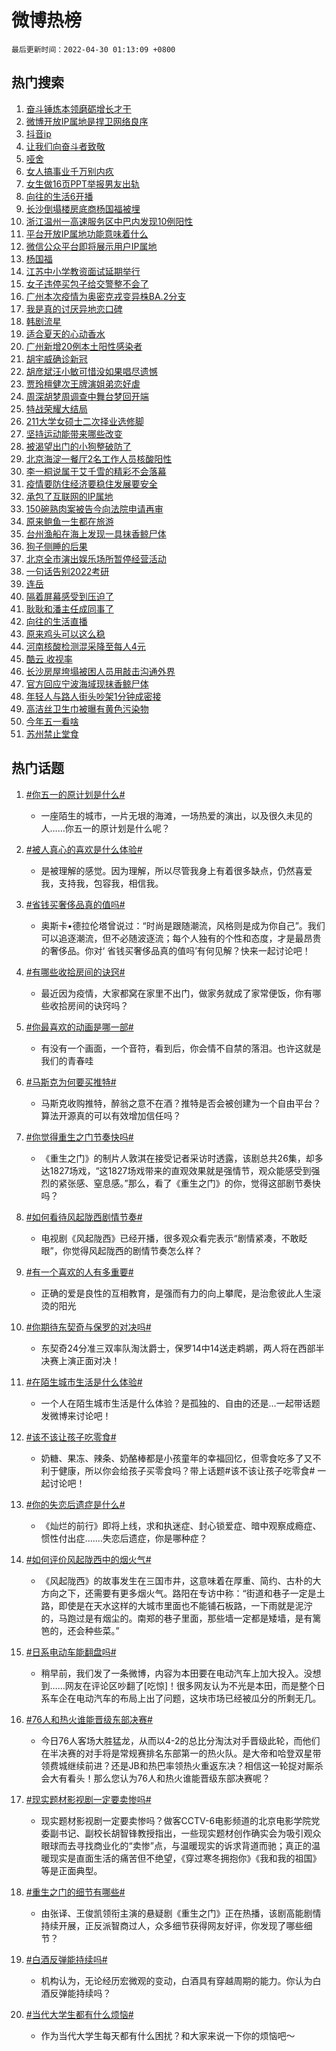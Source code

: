 # 微博热榜

`最后更新时间：2022-04-30 01:13:09 +0800`

## 热门搜索

1. [奋斗锤炼本领磨砺增长才干](https://m.weibo.cn/search?containerid=100103type%3D1%26t%3D10%26q%3D%23%E5%A5%8B%E6%96%97%E9%94%A4%E7%82%BC%E6%9C%AC%E9%A2%86%E7%A3%A8%E7%A0%BA%E5%A2%9E%E9%95%BF%E6%89%8D%E5%B9%B2%23&stream_entry_id=51&isnewpage=1&extparam=seat%3D1%26c_type%3D51%26dgr%3D0%26pos%3D0%26filter_type%3Drealtimehot%26cate%3D10103%26display_time%3D1651252388%26pre_seqid%3D1651252388044014072254&luicode=10000011&lfid=106003type%253D25%2526t%253D3%2526disable_hot%253D1%2526filter_type%253Drealtimehot)
1. [微博开放IP属地是捍卫网络良序](https://m.weibo.cn/search?containerid=100103type%3D1%26t%3D10%26q%3D%23%E5%BE%AE%E5%8D%9A%E5%BC%80%E6%94%BEIP%E5%B1%9E%E5%9C%B0%E6%98%AF%E6%8D%8D%E5%8D%AB%E7%BD%91%E7%BB%9C%E8%89%AF%E5%BA%8F%23&stream_entry_id=31&isnewpage=1&extparam=seat%3D1%26c_type%3D31%26pos%3D0%26filter_type%3Drealtimehot%26flag%3D16%26dgr%3D0%26realpos%3D1%26lcate%3D5001%26cate%3D0%26display_time%3D1651252388%26pre_seqid%3D1651252388044014072254&luicode=10000011&lfid=106003type%253D25%2526t%253D3%2526disable_hot%253D1%2526filter_type%253Drealtimehot)
1. [抖音ip](https://m.weibo.cn/search?containerid=100103type%3D1%26t%3D10%26q%3D%E6%8A%96%E9%9F%B3ip&stream_entry_id=31&isnewpage=1&extparam=seat%3D1%26c_type%3D31%26pos%3D1%26filter_type%3Drealtimehot%26flag%3D0%26dgr%3D0%26realpos%3D2%26lcate%3D5001%26cate%3D0%26display_time%3D1651252388%26pre_seqid%3D1651252388044014072254&luicode=10000011&lfid=106003type%253D25%2526t%253D3%2526disable_hot%253D1%2526filter_type%253Drealtimehot)
1. [让我们向奋斗者致敬](https://m.weibo.cn/search?containerid=100103type%3D1%26t%3D10%26q%3D%23%E8%AE%A9%E6%88%91%E4%BB%AC%E5%90%91%E5%A5%8B%E6%96%97%E8%80%85%E8%87%B4%E6%95%AC%23&stream_entry_id=31&isnewpage=1&extparam=seat%3D1%26c_type%3D31%26pos%3D2%26filter_type%3Drealtimehot%26flag%3D0%26dgr%3D0%26realpos%3D3%26lcate%3D5001%26cate%3D0%26display_time%3D1651252388%26pre_seqid%3D1651252388044014072254&luicode=10000011&lfid=106003type%253D25%2526t%253D3%2526disable_hot%253D1%2526filter_type%253Drealtimehot)
1. [哑舍](https://m.weibo.cn/search?containerid=100103type%3D1%26t%3D10%26q%3D%E5%93%91%E8%88%8D&stream_entry_id=31&isnewpage=1&extparam=seat%3D1%26c_type%3D31%26pos%3D3%26filter_type%3Drealtimehot%26flag%3D16%26dgr%3D0%26realpos%3D4%26lcate%3D5001%26cate%3D0%26display_time%3D1651252388%26pre_seqid%3D1651252388044014072254&luicode=10000011&lfid=106003type%253D25%2526t%253D3%2526disable_hot%253D1%2526filter_type%253Drealtimehot)
1. [女人搞事业千万别内疚](https://m.weibo.cn/search?containerid=100103type%3D1%26t%3D10%26q%3D%E5%A5%B3%E4%BA%BA%E6%90%9E%E4%BA%8B%E4%B8%9A%E5%8D%83%E4%B8%87%E5%88%AB%E5%86%85%E7%96%9A&stream_entry_id=31&isnewpage=1&extparam=seat%3D1%26c_type%3D31%26pos%3D4%26filter_type%3Drealtimehot%26flag%3D0%26dgr%3D0%26realpos%3D5%26lcate%3D5001%26cate%3D0%26display_time%3D1651252388%26pre_seqid%3D1651252388044014072254&luicode=10000011&lfid=106003type%253D25%2526t%253D3%2526disable_hot%253D1%2526filter_type%253Drealtimehot)
1. [女生做16页PPT举报男友出轨](https://m.weibo.cn/search?containerid=100103type%3D1%26t%3D10%26q%3D%23%E5%A5%B3%E7%94%9F%E5%81%9A16%E9%A1%B5PPT%E4%B8%BE%E6%8A%A5%E7%94%B7%E5%8F%8B%E5%87%BA%E8%BD%A8%23&stream_entry_id=31&isnewpage=1&extparam=seat%3D1%26c_type%3D31%26pos%3D5%26filter_type%3Drealtimehot%26flag%3D16%26dgr%3D0%26realpos%3D6%26lcate%3D5001%26cate%3D0%26display_time%3D1651252388%26pre_seqid%3D1651252388044014072254&luicode=10000011&lfid=106003type%253D25%2526t%253D3%2526disable_hot%253D1%2526filter_type%253Drealtimehot)
1. [向往的生活6开播](https://m.weibo.cn/search?containerid=100103type%3D1%26t%3D10%26q%3D%23%E5%90%91%E5%BE%80%E7%9A%84%E7%94%9F%E6%B4%BB6%E5%BC%80%E6%92%AD%23&stream_entry_id=31&isnewpage=1&extparam=seat%3D1%26c_type%3D31%26pos%3D6%26filter_type%3Drealtimehot%26flag%3D16%26dgr%3D0%26realpos%3D7%26lcate%3D5001%26cate%3D0%26display_time%3D1651252388%26pre_seqid%3D1651252388044014072254&luicode=10000011&lfid=106003type%253D25%2526t%253D3%2526disable_hot%253D1%2526filter_type%253Drealtimehot)
1. [长沙倒塌楼房底商杨国福被埋](https://m.weibo.cn/search?containerid=100103type%3D1%26t%3D10%26q%3D%23%E9%95%BF%E6%B2%99%E5%80%92%E5%A1%8C%E6%A5%BC%E6%88%BF%E5%BA%95%E5%95%86%E6%9D%A8%E5%9B%BD%E7%A6%8F%E8%A2%AB%E5%9F%8B%23&stream_entry_id=31&isnewpage=1&extparam=seat%3D1%26c_type%3D31%26pos%3D7%26filter_type%3Drealtimehot%26flag%3D0%26dgr%3D0%26realpos%3D8%26lcate%3D5001%26cate%3D0%26display_time%3D1651252388%26pre_seqid%3D1651252388044014072254&luicode=10000011&lfid=106003type%253D25%2526t%253D3%2526disable_hot%253D1%2526filter_type%253Drealtimehot)
1. [浙江温州一高速服务区中巴内发现10例阳性](https://m.weibo.cn/search?containerid=100103type%3D1%26t%3D10%26q%3D%E6%B5%99%E6%B1%9F%E6%B8%A9%E5%B7%9E%E4%B8%80%E9%AB%98%E9%80%9F%E6%9C%8D%E5%8A%A1%E5%8C%BA%E4%B8%AD%E5%B7%B4%E5%86%85%E5%8F%91%E7%8E%B010%E4%BE%8B%E9%98%B3%E6%80%A7&stream_entry_id=31&isnewpage=1&extparam=seat%3D1%26c_type%3D31%26pos%3D8%26filter_type%3Drealtimehot%26flag%3D0%26dgr%3D0%26realpos%3D9%26lcate%3D5001%26cate%3D0%26display_time%3D1651252388%26pre_seqid%3D1651252388044014072254&luicode=10000011&lfid=106003type%253D25%2526t%253D3%2526disable_hot%253D1%2526filter_type%253Drealtimehot)
1. [平台开放IP属地功能意味着什么](https://m.weibo.cn/search?containerid=100103type%3D1%26t%3D10%26q%3D%23%E5%B9%B3%E5%8F%B0%E5%BC%80%E6%94%BEIP%E5%B1%9E%E5%9C%B0%E5%8A%9F%E8%83%BD%E6%84%8F%E5%91%B3%E7%9D%80%E4%BB%80%E4%B9%88%23&stream_entry_id=31&isnewpage=1&extparam=seat%3D1%26c_type%3D31%26pos%3D9%26filter_type%3Drealtimehot%26flag%3D0%26dgr%3D0%26realpos%3D10%26lcate%3D5001%26cate%3D0%26display_time%3D1651252388%26pre_seqid%3D1651252388044014072254&luicode=10000011&lfid=106003type%253D25%2526t%253D3%2526disable_hot%253D1%2526filter_type%253Drealtimehot)
1. [微信公众平台即将展示用户IP属地](https://m.weibo.cn/search?containerid=100103type%3D1%26t%3D10%26q%3D%23%E5%BE%AE%E4%BF%A1%E5%85%AC%E4%BC%97%E5%B9%B3%E5%8F%B0%E5%8D%B3%E5%B0%86%E5%B1%95%E7%A4%BA%E7%94%A8%E6%88%B7IP%E5%B1%9E%E5%9C%B0%23&stream_entry_id=31&isnewpage=1&extparam=seat%3D1%26c_type%3D31%26pos%3D10%26filter_type%3Drealtimehot%26flag%3D2%26dgr%3D0%26realpos%3D11%26lcate%3D5001%26cate%3D0%26display_time%3D1651252388%26pre_seqid%3D1651252388044014072254&luicode=10000011&lfid=106003type%253D25%2526t%253D3%2526disable_hot%253D1%2526filter_type%253Drealtimehot)
1. [杨国福](https://m.weibo.cn/search?containerid=100103type%3D1%26t%3D10%26q%3D%E6%9D%A8%E5%9B%BD%E7%A6%8F&stream_entry_id=31&isnewpage=1&extparam=seat%3D1%26c_type%3D31%26pos%3D11%26filter_type%3Drealtimehot%26flag%3D2%26dgr%3D0%26realpos%3D12%26lcate%3D5001%26cate%3D0%26display_time%3D1651252388%26pre_seqid%3D1651252388044014072254&luicode=10000011&lfid=106003type%253D25%2526t%253D3%2526disable_hot%253D1%2526filter_type%253Drealtimehot)
1. [江苏中小学教资面试延期举行](https://m.weibo.cn/search?containerid=100103type%3D1%26t%3D10%26q%3D%23%E6%B1%9F%E8%8B%8F%E4%B8%AD%E5%B0%8F%E5%AD%A6%E6%95%99%E8%B5%84%E9%9D%A2%E8%AF%95%E5%BB%B6%E6%9C%9F%E4%B8%BE%E8%A1%8C%23&stream_entry_id=31&isnewpage=1&extparam=seat%3D1%26c_type%3D31%26pos%3D12%26filter_type%3Drealtimehot%26flag%3D1%26dgr%3D0%26realpos%3D13%26lcate%3D5001%26cate%3D0%26display_time%3D1651252388%26pre_seqid%3D1651252388044014072254&luicode=10000011&lfid=106003type%253D25%2526t%253D3%2526disable_hot%253D1%2526filter_type%253Drealtimehot)
1. [女子违停买包子给交警整不会了](https://m.weibo.cn/search?containerid=100103type%3D1%26t%3D10%26q%3D%23%E5%A5%B3%E5%AD%90%E8%BF%9D%E5%81%9C%E4%B9%B0%E5%8C%85%E5%AD%90%E7%BB%99%E4%BA%A4%E8%AD%A6%E6%95%B4%E4%B8%8D%E4%BC%9A%E4%BA%86%23&stream_entry_id=31&isnewpage=1&extparam=seat%3D1%26c_type%3D31%26pos%3D13%26filter_type%3Drealtimehot%26flag%3D0%26dgr%3D0%26realpos%3D14%26lcate%3D5001%26cate%3D0%26display_time%3D1651252388%26pre_seqid%3D1651252388044014072254&luicode=10000011&lfid=106003type%253D25%2526t%253D3%2526disable_hot%253D1%2526filter_type%253Drealtimehot)
1. [广州本次疫情为奥密克戎变异株BA.2分支](https://m.weibo.cn/search?containerid=100103type%3D1%26t%3D10%26q%3D%23%E5%B9%BF%E5%B7%9E%E6%9C%AC%E6%AC%A1%E7%96%AB%E6%83%85%E4%B8%BA%E5%A5%A5%E5%AF%86%E5%85%8B%E6%88%8E%E5%8F%98%E5%BC%82%E6%A0%AABA.2%E5%88%86%E6%94%AF%23&stream_entry_id=31&isnewpage=1&extparam=seat%3D1%26c_type%3D31%26pos%3D14%26filter_type%3Drealtimehot%26flag%3D0%26dgr%3D0%26realpos%3D15%26lcate%3D5001%26cate%3D0%26display_time%3D1651252388%26pre_seqid%3D1651252388044014072254&luicode=10000011&lfid=106003type%253D25%2526t%253D3%2526disable_hot%253D1%2526filter_type%253Drealtimehot)
1. [我是真的讨厌异地恋口碑](https://m.weibo.cn/search?containerid=100103type%3D1%26t%3D10%26q%3D%E6%88%91%E6%98%AF%E7%9C%9F%E7%9A%84%E8%AE%A8%E5%8E%8C%E5%BC%82%E5%9C%B0%E6%81%8B%E5%8F%A3%E7%A2%91&stream_entry_id=31&isnewpage=1&extparam=seat%3D1%26c_type%3D31%26pos%3D15%26filter_type%3Drealtimehot%26flag%3D0%26dgr%3D0%26realpos%3D16%26lcate%3D5001%26cate%3D0%26display_time%3D1651252388%26pre_seqid%3D1651252388044014072254&luicode=10000011&lfid=106003type%253D25%2526t%253D3%2526disable_hot%253D1%2526filter_type%253Drealtimehot)
1. [韩剧流星](http://m.weibo.cn/c/wbox?&id=j84w2uenjc&roomid=9671&q=%23%E9%9F%A9%E5%89%A7%E6%B5%81%E6%98%9F%23&extparam=seat%3D1%26c_type%3D31%26pos%3D16%26filter_type%3Drealtimehot%26flag%3D0%26dgr%3D0%26realpos%3D17%26lcate%3D5001%26cate%3D0%26display_time%3D1651252388%26pre_seqid%3D1651252388044014072254&luicode=10000011&lfid=106003type%253D25%2526t%253D3%2526disable_hot%253D1%2526filter_type%253Drealtimehot)
1. [适合夏天的心动香水](https://m.weibo.cn/search?containerid=100103type%3D1%26t%3D10%26q%3D%E9%80%82%E5%90%88%E5%A4%8F%E5%A4%A9%E7%9A%84%E5%BF%83%E5%8A%A8%E9%A6%99%E6%B0%B4&stream_entry_id=31&isnewpage=1&extparam=seat%3D1%26c_type%3D31%26pos%3D17%26filter_type%3Drealtimehot%26flag%3D0%26dgr%3D0%26realpos%3D18%26lcate%3D5001%26cate%3D0%26display_time%3D1651252388%26pre_seqid%3D1651252388044014072254&luicode=10000011&lfid=106003type%253D25%2526t%253D3%2526disable_hot%253D1%2526filter_type%253Drealtimehot)
1. [广州新增20例本土阳性感染者](https://m.weibo.cn/search?containerid=100103type%3D1%26t%3D10%26q%3D%E5%B9%BF%E5%B7%9E%E6%96%B0%E5%A2%9E20%E4%BE%8B%E6%9C%AC%E5%9C%9F%E9%98%B3%E6%80%A7%E6%84%9F%E6%9F%93%E8%80%85&stream_entry_id=31&isnewpage=1&extparam=seat%3D1%26c_type%3D31%26pos%3D18%26filter_type%3Drealtimehot%26flag%3D0%26dgr%3D0%26realpos%3D19%26lcate%3D5001%26cate%3D0%26display_time%3D1651252388%26pre_seqid%3D1651252388044014072254&luicode=10000011&lfid=106003type%253D25%2526t%253D3%2526disable_hot%253D1%2526filter_type%253Drealtimehot)
1. [胡宇威确诊新冠](https://m.weibo.cn/search?containerid=100103type%3D1%26t%3D10%26q%3D%23%E8%83%A1%E5%AE%87%E5%A8%81%E7%A1%AE%E8%AF%8A%E6%96%B0%E5%86%A0%23&stream_entry_id=31&isnewpage=1&extparam=seat%3D1%26c_type%3D31%26pos%3D19%26filter_type%3Drealtimehot%26flag%3D0%26dgr%3D0%26realpos%3D20%26lcate%3D5001%26cate%3D0%26display_time%3D1651252388%26pre_seqid%3D1651252388044014072254&luicode=10000011&lfid=106003type%253D25%2526t%253D3%2526disable_hot%253D1%2526filter_type%253Drealtimehot)
1. [胡彦斌汪小敏可惜没如果唱尽遗憾](https://m.weibo.cn/search?containerid=100103type%3D1%26t%3D10%26q%3D%23%E8%83%A1%E5%BD%A6%E6%96%8C%E6%B1%AA%E5%B0%8F%E6%95%8F%E5%8F%AF%E6%83%9C%E6%B2%A1%E5%A6%82%E6%9E%9C%E5%94%B1%E5%B0%BD%E9%81%97%E6%86%BE%23&stream_entry_id=31&isnewpage=1&extparam=seat%3D1%26c_type%3D31%26pos%3D20%26filter_type%3Drealtimehot%26flag%3D1%26dgr%3D0%26realpos%3D21%26lcate%3D5001%26cate%3D0%26display_time%3D1651252388%26pre_seqid%3D1651252388044014072254&luicode=10000011&lfid=106003type%253D25%2526t%253D3%2526disable_hot%253D1%2526filter_type%253Drealtimehot)
1. [贾玲檀健次王牌演姐弟恋好虐](https://m.weibo.cn/search?containerid=100103type%3D1%26t%3D10%26q%3D%23%E8%B4%BE%E7%8E%B2%E6%AA%80%E5%81%A5%E6%AC%A1%E7%8E%8B%E7%89%8C%E6%BC%94%E5%A7%90%E5%BC%9F%E6%81%8B%E5%A5%BD%E8%99%90%23&stream_entry_id=31&isnewpage=1&extparam=seat%3D1%26c_type%3D31%26pos%3D21%26filter_type%3Drealtimehot%26flag%3D1%26dgr%3D0%26realpos%3D22%26lcate%3D5001%26cate%3D0%26display_time%3D1651252388%26pre_seqid%3D1651252388044014072254&luicode=10000011&lfid=106003type%253D25%2526t%253D3%2526disable_hot%253D1%2526filter_type%253Drealtimehot)
1. [周深胡梦周调查中舞台梦回开端](https://m.weibo.cn/search?containerid=100103type%3D1%26t%3D10%26q%3D%23%E5%91%A8%E6%B7%B1%E8%83%A1%E6%A2%A6%E5%91%A8%E8%B0%83%E6%9F%A5%E4%B8%AD%E8%88%9E%E5%8F%B0%E6%A2%A6%E5%9B%9E%E5%BC%80%E7%AB%AF%23&stream_entry_id=31&isnewpage=1&extparam=seat%3D1%26c_type%3D31%26pos%3D22%26filter_type%3Drealtimehot%26flag%3D1%26dgr%3D0%26realpos%3D23%26lcate%3D5001%26cate%3D0%26display_time%3D1651252388%26pre_seqid%3D1651252388044014072254&luicode=10000011&lfid=106003type%253D25%2526t%253D3%2526disable_hot%253D1%2526filter_type%253Drealtimehot)
1. [特战荣耀大结局](https://m.weibo.cn/search?containerid=100103type%3D1%26t%3D10%26q%3D%23%E7%89%B9%E6%88%98%E8%8D%A3%E8%80%80%E5%A4%A7%E7%BB%93%E5%B1%80%23&stream_entry_id=31&isnewpage=1&extparam=seat%3D1%26c_type%3D31%26pos%3D23%26filter_type%3Drealtimehot%26flag%3D0%26dgr%3D0%26realpos%3D24%26lcate%3D5001%26cate%3D0%26display_time%3D1651252388%26pre_seqid%3D1651252388044014072254&luicode=10000011&lfid=106003type%253D25%2526t%253D3%2526disable_hot%253D1%2526filter_type%253Drealtimehot)
1. [211大学女硕士二次择业选修脚](https://m.weibo.cn/search?containerid=100103type%3D1%26t%3D10%26q%3D%23211%E5%A4%A7%E5%AD%A6%E5%A5%B3%E7%A1%95%E5%A3%AB%E4%BA%8C%E6%AC%A1%E6%8B%A9%E4%B8%9A%E9%80%89%E4%BF%AE%E8%84%9A%23&stream_entry_id=31&isnewpage=1&extparam=seat%3D1%26c_type%3D31%26pos%3D24%26filter_type%3Drealtimehot%26flag%3D0%26dgr%3D0%26realpos%3D25%26lcate%3D5001%26cate%3D0%26display_time%3D1651252388%26pre_seqid%3D1651252388044014072254&luicode=10000011&lfid=106003type%253D25%2526t%253D3%2526disable_hot%253D1%2526filter_type%253Drealtimehot)
1. [坚持运动能带来哪些改变](https://m.weibo.cn/search?containerid=100103type%3D1%26t%3D10%26q%3D%23%E5%9D%9A%E6%8C%81%E8%BF%90%E5%8A%A8%E8%83%BD%E5%B8%A6%E6%9D%A5%E5%93%AA%E4%BA%9B%E6%94%B9%E5%8F%98%23&stream_entry_id=31&isnewpage=1&extparam=seat%3D1%26c_type%3D31%26pos%3D25%26filter_type%3Drealtimehot%26flag%3D0%26dgr%3D0%26realpos%3D26%26lcate%3D5001%26cate%3D0%26display_time%3D1651252388%26pre_seqid%3D1651252388044014072254&luicode=10000011&lfid=106003type%253D25%2526t%253D3%2526disable_hot%253D1%2526filter_type%253Drealtimehot)
1. [被渴望出门的小狗整破防了](https://m.weibo.cn/search?containerid=100103type%3D1%26t%3D10%26q%3D%23%E8%A2%AB%E6%B8%B4%E6%9C%9B%E5%87%BA%E9%97%A8%E7%9A%84%E5%B0%8F%E7%8B%97%E6%95%B4%E7%A0%B4%E9%98%B2%E4%BA%86%23&stream_entry_id=31&isnewpage=1&extparam=seat%3D1%26c_type%3D31%26pos%3D26%26filter_type%3Drealtimehot%26flag%3D1%26dgr%3D0%26realpos%3D27%26lcate%3D5001%26cate%3D0%26display_time%3D1651252388%26pre_seqid%3D1651252388044014072254&luicode=10000011&lfid=106003type%253D25%2526t%253D3%2526disable_hot%253D1%2526filter_type%253Drealtimehot)
1. [北京海淀一餐厅2名工作人员核酸阳性](https://m.weibo.cn/search?containerid=100103type%3D1%26t%3D10%26q%3D%23%E5%8C%97%E4%BA%AC%E6%B5%B7%E6%B7%80%E4%B8%80%E9%A4%90%E5%8E%852%E5%90%8D%E5%B7%A5%E4%BD%9C%E4%BA%BA%E5%91%98%E6%A0%B8%E9%85%B8%E9%98%B3%E6%80%A7%23&stream_entry_id=31&isnewpage=1&extparam=seat%3D1%26c_type%3D31%26pos%3D27%26filter_type%3Drealtimehot%26flag%3D0%26dgr%3D0%26realpos%3D28%26lcate%3D5001%26cate%3D0%26display_time%3D1651252388%26pre_seqid%3D1651252388044014072254&luicode=10000011&lfid=106003type%253D25%2526t%253D3%2526disable_hot%253D1%2526filter_type%253Drealtimehot)
1. [李一桐说属于艾千雪的精彩不会落幕](https://m.weibo.cn/search?containerid=100103type%3D1%26t%3D10%26q%3D%23%E6%9D%8E%E4%B8%80%E6%A1%90%E8%AF%B4%E5%B1%9E%E4%BA%8E%E8%89%BE%E5%8D%83%E9%9B%AA%E7%9A%84%E7%B2%BE%E5%BD%A9%E4%B8%8D%E4%BC%9A%E8%90%BD%E5%B9%95%23&stream_entry_id=31&isnewpage=1&extparam=seat%3D1%26c_type%3D31%26pos%3D28%26filter_type%3Drealtimehot%26flag%3D1%26dgr%3D0%26realpos%3D29%26lcate%3D5001%26cate%3D0%26display_time%3D1651252388%26pre_seqid%3D1651252388044014072254&luicode=10000011&lfid=106003type%253D25%2526t%253D3%2526disable_hot%253D1%2526filter_type%253Drealtimehot)
1. [疫情要防住经济要稳住发展要安全](https://m.weibo.cn/search?containerid=100103type%3D1%26t%3D10%26q%3D%23%E7%96%AB%E6%83%85%E8%A6%81%E9%98%B2%E4%BD%8F%E7%BB%8F%E6%B5%8E%E8%A6%81%E7%A8%B3%E4%BD%8F%E5%8F%91%E5%B1%95%E8%A6%81%E5%AE%89%E5%85%A8%23&stream_entry_id=31&isnewpage=1&extparam=seat%3D1%26c_type%3D31%26pos%3D29%26filter_type%3Drealtimehot%26flag%3D1%26dgr%3D0%26realpos%3D30%26lcate%3D5001%26cate%3D0%26display_time%3D1651252388%26pre_seqid%3D1651252388044014072254&luicode=10000011&lfid=106003type%253D25%2526t%253D3%2526disable_hot%253D1%2526filter_type%253Drealtimehot)
1. [承包了互联网的IP属地](https://m.weibo.cn/search?containerid=100103type%3D1%26t%3D10%26q%3D%23%E6%89%BF%E5%8C%85%E4%BA%86%E4%BA%92%E8%81%94%E7%BD%91%E7%9A%84IP%E5%B1%9E%E5%9C%B0%23&stream_entry_id=31&isnewpage=1&extparam=seat%3D1%26c_type%3D31%26pos%3D30%26filter_type%3Drealtimehot%26flag%3D0%26dgr%3D0%26realpos%3D31%26lcate%3D5001%26cate%3D0%26display_time%3D1651252388%26pre_seqid%3D1651252388044014072254&luicode=10000011&lfid=106003type%253D25%2526t%253D3%2526disable_hot%253D1%2526filter_type%253Drealtimehot)
1. [150碗熟肉案被告今向法院申请再审](https://m.weibo.cn/search?containerid=100103type%3D1%26t%3D10%26q%3D%23150%E7%A2%97%E7%86%9F%E8%82%89%E6%A1%88%E8%A2%AB%E5%91%8A%E4%BB%8A%E5%90%91%E6%B3%95%E9%99%A2%E7%94%B3%E8%AF%B7%E5%86%8D%E5%AE%A1%23&stream_entry_id=31&isnewpage=1&extparam=seat%3D1%26c_type%3D31%26pos%3D31%26filter_type%3Drealtimehot%26flag%3D0%26dgr%3D0%26realpos%3D32%26lcate%3D5001%26cate%3D0%26display_time%3D1651252388%26pre_seqid%3D1651252388044014072254&luicode=10000011&lfid=106003type%253D25%2526t%253D3%2526disable_hot%253D1%2526filter_type%253Drealtimehot)
1. [原来鲍鱼一生都在旅游](https://m.weibo.cn/search?containerid=100103type%3D1%26t%3D10%26q%3D%23%E5%8E%9F%E6%9D%A5%E9%B2%8D%E9%B1%BC%E4%B8%80%E7%94%9F%E9%83%BD%E5%9C%A8%E6%97%85%E6%B8%B8%23&stream_entry_id=31&isnewpage=1&extparam=seat%3D1%26c_type%3D31%26pos%3D32%26filter_type%3Drealtimehot%26flag%3D0%26dgr%3D0%26realpos%3D33%26lcate%3D5001%26cate%3D0%26display_time%3D1651252388%26pre_seqid%3D1651252388044014072254&luicode=10000011&lfid=106003type%253D25%2526t%253D3%2526disable_hot%253D1%2526filter_type%253Drealtimehot)
1. [台州渔船在海上发现一具抹香鲸尸体](https://m.weibo.cn/search?containerid=100103type%3D1%26t%3D10%26q%3D%23%E5%8F%B0%E5%B7%9E%E6%B8%94%E8%88%B9%E5%9C%A8%E6%B5%B7%E4%B8%8A%E5%8F%91%E7%8E%B0%E4%B8%80%E5%85%B7%E6%8A%B9%E9%A6%99%E9%B2%B8%E5%B0%B8%E4%BD%93%23&stream_entry_id=31&isnewpage=1&extparam=seat%3D1%26c_type%3D31%26pos%3D33%26filter_type%3Drealtimehot%26flag%3D0%26dgr%3D0%26realpos%3D34%26lcate%3D5001%26cate%3D0%26display_time%3D1651252388%26pre_seqid%3D1651252388044014072254&luicode=10000011&lfid=106003type%253D25%2526t%253D3%2526disable_hot%253D1%2526filter_type%253Drealtimehot)
1. [狗子侧睡的后果](https://m.weibo.cn/search?containerid=100103type%3D1%26t%3D10%26q%3D%23%E7%8B%97%E5%AD%90%E4%BE%A7%E7%9D%A1%E7%9A%84%E5%90%8E%E6%9E%9C%23&stream_entry_id=31&isnewpage=1&extparam=seat%3D1%26c_type%3D31%26pos%3D34%26filter_type%3Drealtimehot%26flag%3D0%26dgr%3D0%26realpos%3D35%26lcate%3D5001%26cate%3D0%26display_time%3D1651252388%26pre_seqid%3D1651252388044014072254&luicode=10000011&lfid=106003type%253D25%2526t%253D3%2526disable_hot%253D1%2526filter_type%253Drealtimehot)
1. [北京全市演出娱乐场所暂停经营活动](https://m.weibo.cn/search?containerid=100103type%3D1%26t%3D10%26q%3D%23%E5%8C%97%E4%BA%AC%E5%85%A8%E5%B8%82%E6%BC%94%E5%87%BA%E5%A8%B1%E4%B9%90%E5%9C%BA%E6%89%80%E6%9A%82%E5%81%9C%E7%BB%8F%E8%90%A5%E6%B4%BB%E5%8A%A8%23&stream_entry_id=31&isnewpage=1&extparam=seat%3D1%26c_type%3D31%26pos%3D35%26filter_type%3Drealtimehot%26flag%3D0%26dgr%3D0%26realpos%3D36%26lcate%3D5001%26cate%3D0%26display_time%3D1651252388%26pre_seqid%3D1651252388044014072254&luicode=10000011&lfid=106003type%253D25%2526t%253D3%2526disable_hot%253D1%2526filter_type%253Drealtimehot)
1. [一句话告别2022考研](https://m.weibo.cn/search?containerid=100103type%3D1%26t%3D10%26q%3D%23%E4%B8%80%E5%8F%A5%E8%AF%9D%E5%91%8A%E5%88%AB2022%E8%80%83%E7%A0%94%23&stream_entry_id=31&isnewpage=1&extparam=seat%3D1%26c_type%3D31%26pos%3D36%26filter_type%3Drealtimehot%26flag%3D0%26dgr%3D0%26realpos%3D37%26lcate%3D5001%26cate%3D0%26display_time%3D1651252388%26pre_seqid%3D1651252388044014072254&luicode=10000011&lfid=106003type%253D25%2526t%253D3%2526disable_hot%253D1%2526filter_type%253Drealtimehot)
1. [连岳](https://m.weibo.cn/search?containerid=100103type%3D1%26t%3D10%26q%3D%E8%BF%9E%E5%B2%B3&stream_entry_id=31&isnewpage=1&extparam=seat%3D1%26c_type%3D31%26pos%3D37%26filter_type%3Drealtimehot%26flag%3D0%26dgr%3D0%26realpos%3D38%26lcate%3D5001%26cate%3D0%26display_time%3D1651252388%26pre_seqid%3D1651252388044014072254&luicode=10000011&lfid=106003type%253D25%2526t%253D3%2526disable_hot%253D1%2526filter_type%253Drealtimehot)
1. [隔着屏幕感受到压迫了](https://m.weibo.cn/search?containerid=100103type%3D1%26t%3D10%26q%3D%23%E9%9A%94%E7%9D%80%E5%B1%8F%E5%B9%95%E6%84%9F%E5%8F%97%E5%88%B0%E5%8E%8B%E8%BF%AB%E4%BA%86%23&stream_entry_id=31&isnewpage=1&extparam=seat%3D1%26c_type%3D31%26pos%3D38%26filter_type%3Drealtimehot%26flag%3D0%26dgr%3D0%26realpos%3D39%26lcate%3D5001%26cate%3D0%26display_time%3D1651252388%26pre_seqid%3D1651252388044014072254&luicode=10000011&lfid=106003type%253D25%2526t%253D3%2526disable_hot%253D1%2526filter_type%253Drealtimehot)
1. [耿耿和潘主任成同事了](https://m.weibo.cn/search?containerid=100103type%3D1%26t%3D10%26q%3D%23%E8%80%BF%E8%80%BF%E5%92%8C%E6%BD%98%E4%B8%BB%E4%BB%BB%E6%88%90%E5%90%8C%E4%BA%8B%E4%BA%86%23&stream_entry_id=31&isnewpage=1&extparam=seat%3D1%26c_type%3D31%26pos%3D39%26filter_type%3Drealtimehot%26flag%3D0%26dgr%3D0%26realpos%3D40%26lcate%3D5001%26cate%3D0%26display_time%3D1651252388%26pre_seqid%3D1651252388044014072254&luicode=10000011&lfid=106003type%253D25%2526t%253D3%2526disable_hot%253D1%2526filter_type%253Drealtimehot)
1. [向往的生活直播](https://m.weibo.cn/search?containerid=100103type%3D1%26t%3D10%26q%3D%23%E5%90%91%E5%BE%80%E7%9A%84%E7%94%9F%E6%B4%BB%E7%9B%B4%E6%92%AD%23&stream_entry_id=31&isnewpage=1&extparam=seat%3D1%26c_type%3D31%26pos%3D40%26filter_type%3Drealtimehot%26flag%3D0%26dgr%3D0%26realpos%3D41%26lcate%3D5001%26cate%3D0%26display_time%3D1651252388%26pre_seqid%3D1651252388044014072254&luicode=10000011&lfid=106003type%253D25%2526t%253D3%2526disable_hot%253D1%2526filter_type%253Drealtimehot)
1. [原来鸡头可以这么稳](https://m.weibo.cn/search?containerid=100103type%3D1%26t%3D10%26q%3D%23%E5%8E%9F%E6%9D%A5%E9%B8%A1%E5%A4%B4%E5%8F%AF%E4%BB%A5%E8%BF%99%E4%B9%88%E7%A8%B3%23&stream_entry_id=31&isnewpage=1&extparam=seat%3D1%26c_type%3D31%26pos%3D41%26filter_type%3Drealtimehot%26flag%3D0%26dgr%3D0%26realpos%3D42%26lcate%3D5001%26cate%3D0%26display_time%3D1651252388%26pre_seqid%3D1651252388044014072254&luicode=10000011&lfid=106003type%253D25%2526t%253D3%2526disable_hot%253D1%2526filter_type%253Drealtimehot)
1. [河南核酸检测混采降至每人4元](https://m.weibo.cn/search?containerid=100103type%3D1%26t%3D10%26q%3D%23%E6%B2%B3%E5%8D%97%E6%A0%B8%E9%85%B8%E6%A3%80%E6%B5%8B%E6%B7%B7%E9%87%87%E9%99%8D%E8%87%B3%E6%AF%8F%E4%BA%BA4%E5%85%83%23&stream_entry_id=31&isnewpage=1&extparam=seat%3D1%26c_type%3D31%26pos%3D42%26filter_type%3Drealtimehot%26flag%3D0%26dgr%3D0%26realpos%3D43%26lcate%3D5001%26cate%3D0%26display_time%3D1651252388%26pre_seqid%3D1651252388044014072254&luicode=10000011&lfid=106003type%253D25%2526t%253D3%2526disable_hot%253D1%2526filter_type%253Drealtimehot)
1. [酷云 收视率](https://m.weibo.cn/search?containerid=100103type%3D1%26t%3D10%26q%3D%E9%85%B7%E4%BA%91+%E6%94%B6%E8%A7%86%E7%8E%87&stream_entry_id=31&isnewpage=1&extparam=seat%3D1%26c_type%3D31%26pos%3D43%26filter_type%3Drealtimehot%26flag%3D0%26dgr%3D0%26realpos%3D44%26lcate%3D5001%26cate%3D0%26display_time%3D1651252388%26pre_seqid%3D1651252388044014072254&luicode=10000011&lfid=106003type%253D25%2526t%253D3%2526disable_hot%253D1%2526filter_type%253Drealtimehot)
1. [长沙房屋垮塌被困人员用敲击沟通外界](https://m.weibo.cn/search?containerid=100103type%3D1%26t%3D10%26q%3D%23%E9%95%BF%E6%B2%99%E6%88%BF%E5%B1%8B%E5%9E%AE%E5%A1%8C%E8%A2%AB%E5%9B%B0%E4%BA%BA%E5%91%98%E7%94%A8%E6%95%B2%E5%87%BB%E6%B2%9F%E9%80%9A%E5%A4%96%E7%95%8C%23&stream_entry_id=31&isnewpage=1&extparam=seat%3D1%26c_type%3D31%26pos%3D44%26filter_type%3Drealtimehot%26flag%3D0%26dgr%3D0%26realpos%3D45%26lcate%3D5001%26cate%3D0%26display_time%3D1651252388%26pre_seqid%3D1651252388044014072254&luicode=10000011&lfid=106003type%253D25%2526t%253D3%2526disable_hot%253D1%2526filter_type%253Drealtimehot)
1. [官方回应宁波海域现抹香鲸尸体](https://m.weibo.cn/search?containerid=100103type%3D1%26t%3D10%26q%3D%23%E5%AE%98%E6%96%B9%E5%9B%9E%E5%BA%94%E5%AE%81%E6%B3%A2%E6%B5%B7%E5%9F%9F%E7%8E%B0%E6%8A%B9%E9%A6%99%E9%B2%B8%E5%B0%B8%E4%BD%93%23&stream_entry_id=31&isnewpage=1&extparam=seat%3D1%26c_type%3D31%26pos%3D45%26filter_type%3Drealtimehot%26flag%3D0%26dgr%3D0%26realpos%3D46%26lcate%3D5001%26cate%3D0%26display_time%3D1651252388%26pre_seqid%3D1651252388044014072254&luicode=10000011&lfid=106003type%253D25%2526t%253D3%2526disable_hot%253D1%2526filter_type%253Drealtimehot)
1. [年轻人与路人街头吵架1分钟成密接](https://m.weibo.cn/search?containerid=100103type%3D1%26t%3D10%26q%3D%23%E5%B9%B4%E8%BD%BB%E4%BA%BA%E4%B8%8E%E8%B7%AF%E4%BA%BA%E8%A1%97%E5%A4%B4%E5%90%B5%E6%9E%B61%E5%88%86%E9%92%9F%E6%88%90%E5%AF%86%E6%8E%A5%23&stream_entry_id=31&isnewpage=1&extparam=seat%3D1%26c_type%3D31%26pos%3D46%26filter_type%3Drealtimehot%26flag%3D0%26dgr%3D0%26realpos%3D47%26lcate%3D5001%26cate%3D0%26display_time%3D1651252388%26pre_seqid%3D1651252388044014072254&luicode=10000011&lfid=106003type%253D25%2526t%253D3%2526disable_hot%253D1%2526filter_type%253Drealtimehot)
1. [高洁丝卫生巾被曝有黄色污染物](https://m.weibo.cn/search?containerid=100103type%3D1%26t%3D10%26q%3D%23%E9%AB%98%E6%B4%81%E4%B8%9D%E5%8D%AB%E7%94%9F%E5%B7%BE%E8%A2%AB%E6%9B%9D%E6%9C%89%E9%BB%84%E8%89%B2%E6%B1%A1%E6%9F%93%E7%89%A9%23&stream_entry_id=31&isnewpage=1&extparam=seat%3D1%26c_type%3D31%26pos%3D47%26filter_type%3Drealtimehot%26flag%3D0%26dgr%3D0%26realpos%3D48%26lcate%3D5001%26cate%3D0%26display_time%3D1651252388%26pre_seqid%3D1651252388044014072254&luicode=10000011&lfid=106003type%253D25%2526t%253D3%2526disable_hot%253D1%2526filter_type%253Drealtimehot)
1. [今年五一看啥](https://m.weibo.cn/search?containerid=100103type%3D1%26t%3D10%26q%3D%23%E4%BB%8A%E5%B9%B4%E4%BA%94%E4%B8%80%E7%9C%8B%E5%95%A5%23&stream_entry_id=31&isnewpage=1&extparam=seat%3D1%26c_type%3D31%26pos%3D48%26filter_type%3Drealtimehot%26flag%3D0%26dgr%3D0%26realpos%3D49%26lcate%3D5001%26cate%3D0%26display_time%3D1651252388%26pre_seqid%3D1651252388044014072254&luicode=10000011&lfid=106003type%253D25%2526t%253D3%2526disable_hot%253D1%2526filter_type%253Drealtimehot)
1. [苏州禁止堂食](https://m.weibo.cn/search?containerid=100103type%3D1%26t%3D10%26q%3D%23%E8%8B%8F%E5%B7%9E%E7%A6%81%E6%AD%A2%E5%A0%82%E9%A3%9F%23&stream_entry_id=31&isnewpage=1&extparam=seat%3D1%26c_type%3D31%26pos%3D49%26filter_type%3Drealtimehot%26flag%3D0%26dgr%3D0%26realpos%3D50%26lcate%3D5001%26cate%3D0%26display_time%3D1651252388%26pre_seqid%3D1651252388044014072254&luicode=10000011&lfid=106003type%253D25%2526t%253D3%2526disable_hot%253D1%2526filter_type%253Drealtimehot)

## 热门话题

1. [#你五一的原计划是什么#](https://m.weibo.cn/search?containerid=231522type%3D1%26t%3D10%26q%3D%23%E4%BD%A0%E4%BA%94%E4%B8%80%E7%9A%84%E5%8E%9F%E8%AE%A1%E5%88%92%E6%98%AF%E4%BB%80%E4%B9%88%23&stream_entry_id=128&isnewpage=1&extparam=seat%3D1%26c_type%3D128%26dgr%3D0%26pos%3D1-0-0%26lcate%3D5004%26unitid%3D43121%26cate%3D5004%26display_time%3D1651252389%26pre_seqid%3D1651252389042029487315&luicode=10000011&lfid=231648_-_4)
    - 一座陌生的城市，一片无垠的海滩，一场热爱的演出，以及很久未见的人……你五一的原计划是什么呢？

1. [#被人真心的喜欢是什么体验#](https://m.weibo.cn/search?containerid=231522type%3D1%26t%3D10%26q%3D%23%E8%A2%AB%E4%BA%BA%E7%9C%9F%E5%BF%83%E7%9A%84%E5%96%9C%E6%AC%A2%E6%98%AF%E4%BB%80%E4%B9%88%E4%BD%93%E9%AA%8C%23&stream_entry_id=128&isnewpage=1&extparam=seat%3D1%26c_type%3D128%26dgr%3D0%26pos%3D1-0-1%26lcate%3D5004%26unitid%3D43126%26cate%3D5004%26display_time%3D1651252389%26pre_seqid%3D1651252389042029487315&luicode=10000011&lfid=231648_-_4)
    - 是被理解的感觉。因为理解，所以尽管我身上有着很多缺点，仍然喜爱我，支持我，包容我，相信我。

1. [#省钱买奢侈品真的值吗#](https://m.weibo.cn/search?containerid=231522type%3D1%26t%3D10%26q%3D%23%E7%9C%81%E9%92%B1%E4%B9%B0%E5%A5%A2%E4%BE%88%E5%93%81%E7%9C%9F%E7%9A%84%E5%80%BC%E5%90%97%23&stream_entry_id=128&isnewpage=1&extparam=seat%3D1%26c_type%3D128%26dgr%3D0%26pos%3D1-0-2%26lcate%3D5004%26unitid%3D43145%26cate%3D5004%26display_time%3D1651252389%26pre_seqid%3D1651252389042029487315&luicode=10000011&lfid=231648_-_4)
    - 奥斯卡•德拉伦塔曾说过：“时尚是跟随潮流，风格则是成为你自己”。我们可以追逐潮流，但不必随波逐流；每个人独有的个性和态度，才是最昂贵的奢侈品。你对‘ 省钱买奢侈品真的值吗’有何见解？快来一起讨论吧！

1. [#有哪些收拾房间的诀窍#](https://m.weibo.cn/search?containerid=231522type%3D1%26t%3D10%26q%3D%23%E6%9C%89%E5%93%AA%E4%BA%9B%E6%94%B6%E6%8B%BE%E6%88%BF%E9%97%B4%E7%9A%84%E8%AF%80%E7%AA%8D%23&stream_entry_id=128&isnewpage=1&extparam=seat%3D1%26c_type%3D128%26dgr%3D0%26pos%3D1-0-3%26lcate%3D5004%26unitid%3D43136%26cate%3D5004%26display_time%3D1651252389%26pre_seqid%3D1651252389042029487315&luicode=10000011&lfid=231648_-_4)
    - 最近因为疫情，大家都窝在家里不出门，做家务就成了家常便饭，你有哪些收拾房间的诀窍吗？

1. [#你最喜欢的动画是哪一部#](https://m.weibo.cn/search?containerid=231522type%3D1%26t%3D10%26q%3D%23%E4%BD%A0%E6%9C%80%E5%96%9C%E6%AC%A2%E7%9A%84%E5%8A%A8%E7%94%BB%E6%98%AF%E5%93%AA%E4%B8%80%E9%83%A8%23&stream_entry_id=128&isnewpage=1&extparam=seat%3D1%26c_type%3D128%26dgr%3D0%26pos%3D1-0-4%26lcate%3D5004%26unitid%3D43129%26cate%3D5004%26display_time%3D1651252389%26pre_seqid%3D1651252389042029487315&luicode=10000011&lfid=231648_-_4)
    - 有没有一个画面，一个音符，看到后，你会情不自禁的落泪。也许这就是我们的青春哇

1. [#马斯克为何要买推特#](https://m.weibo.cn/search?containerid=231522type%3D1%26t%3D10%26q%3D%23%E9%A9%AC%E6%96%AF%E5%85%8B%E4%B8%BA%E4%BD%95%E8%A6%81%E4%B9%B0%E6%8E%A8%E7%89%B9%23&stream_entry_id=128&isnewpage=1&extparam=seat%3D1%26c_type%3D128%26dgr%3D0%26pos%3D1-0-5%26lcate%3D5004%26unitid%3D43130%26cate%3D5004%26display_time%3D1651252389%26pre_seqid%3D1651252389042029487315&luicode=10000011&lfid=231648_-_4)
    - 马斯克收购推特，醉翁之意不在酒？推特是否会被创建为一个自由平台？算法开源真的可以有效增加信任吗？

1. [#你觉得重生之门节奏快吗#](https://m.weibo.cn/search?containerid=231522type%3D1%26t%3D10%26q%3D%23%E4%BD%A0%E8%A7%89%E5%BE%97%E9%87%8D%E7%94%9F%E4%B9%8B%E9%97%A8%E8%8A%82%E5%A5%8F%E5%BF%AB%E5%90%97%23&stream_entry_id=128&isnewpage=1&extparam=seat%3D1%26c_type%3D128%26dgr%3D0%26pos%3D1-0-6%26lcate%3D5004%26unitid%3D43141%26cate%3D5004%26display_time%3D1651252389%26pre_seqid%3D1651252389042029487315&luicode=10000011&lfid=231648_-_4)
    - 《重生之门》的制片人敦淇在接受记者采访时透露，该剧总共26集，却多达1827场戏，“这1827场戏带来的直观效果就是强情节，观众能感受到强烈的紧张感、窒息感。”那么，看了《重生之门》的你，觉得这部剧节奏快吗？

1. [#如何看待风起陇西剧情节奏#](https://m.weibo.cn/search?containerid=231522type%3D1%26t%3D10%26q%3D%23%E5%A6%82%E4%BD%95%E7%9C%8B%E5%BE%85%E9%A3%8E%E8%B5%B7%E9%99%87%E8%A5%BF%E5%89%A7%E6%83%85%E8%8A%82%E5%A5%8F%23&stream_entry_id=128&isnewpage=1&extparam=seat%3D1%26c_type%3D128%26dgr%3D0%26pos%3D1-0-7%26lcate%3D5004%26unitid%3D43105%26cate%3D5004%26display_time%3D1651252389%26pre_seqid%3D1651252389042029487315&luicode=10000011&lfid=231648_-_4)
    - 电视剧《风起陇西》已经开播，很多观众看完表示“剧情紧凑，不敢眨眼”，你觉得风起陇西的剧情节奏怎么样？

1. [#有一个喜欢的人有多重要#](https://m.weibo.cn/search?containerid=231522type%3D1%26t%3D10%26q%3D%23%E6%9C%89%E4%B8%80%E4%B8%AA%E5%96%9C%E6%AC%A2%E7%9A%84%E4%BA%BA%E6%9C%89%E5%A4%9A%E9%87%8D%E8%A6%81%23&stream_entry_id=128&isnewpage=1&extparam=seat%3D1%26c_type%3D128%26dgr%3D0%26pos%3D1-0-8%26lcate%3D5004%26unitid%3D43122%26cate%3D5004%26display_time%3D1651252389%26pre_seqid%3D1651252389042029487315&luicode=10000011&lfid=231648_-_4)
    - 正确的爱是良性的互相教育，是强而有力的向上攀爬，是治愈彼此人生滚烫的阳光

1. [#你期待东契奇与保罗的对决吗#](https://m.weibo.cn/search?containerid=231522type%3D1%26t%3D10%26q%3D%23%E4%BD%A0%E6%9C%9F%E5%BE%85%E4%B8%9C%E5%A5%91%E5%A5%87%E4%B8%8E%E4%BF%9D%E7%BD%97%E7%9A%84%E5%AF%B9%E5%86%B3%E5%90%97%23&stream_entry_id=128&isnewpage=1&extparam=seat%3D1%26c_type%3D128%26dgr%3D0%26pos%3D1-0-9%26lcate%3D5004%26unitid%3D43152%26cate%3D5004%26display_time%3D1651252389%26pre_seqid%3D1651252389042029487315&luicode=10000011&lfid=231648_-_4)
    - 东契奇24分准三双率队淘汰爵士，保罗14中14送走鹈鹕，两人将在西部半决赛上演正面对决！

1. [#在陌生城市生活是什么体验#](https://m.weibo.cn/search?containerid=231522type%3D1%26t%3D10%26q%3D%23%E5%9C%A8%E9%99%8C%E7%94%9F%E5%9F%8E%E5%B8%82%E7%94%9F%E6%B4%BB%E6%98%AF%E4%BB%80%E4%B9%88%E4%BD%93%E9%AA%8C%23&stream_entry_id=128&isnewpage=1&extparam=seat%3D1%26c_type%3D128%26dgr%3D0%26pos%3D1-0-10%26lcate%3D5004%26unitid%3D43151%26cate%3D5004%26display_time%3D1651252389%26pre_seqid%3D1651252389042029487315&luicode=10000011&lfid=231648_-_4)
    - 一个人在陌生城市生活是什么体验？是孤独的、自由的还是…一起带话题发微博来讨论吧！

1. [#该不该让孩子吃零食#](https://m.weibo.cn/search?containerid=231522type%3D1%26t%3D10%26q%3D%23%E8%AF%A5%E4%B8%8D%E8%AF%A5%E8%AE%A9%E5%AD%A9%E5%AD%90%E5%90%83%E9%9B%B6%E9%A3%9F%23&stream_entry_id=128&isnewpage=1&extparam=seat%3D1%26c_type%3D128%26dgr%3D0%26pos%3D1-0-11%26lcate%3D5004%26unitid%3D43100%26cate%3D5004%26display_time%3D1651252389%26pre_seqid%3D1651252389042029487315&luicode=10000011&lfid=231648_-_4)
    - 奶糖、果冻、辣条、奶酪棒都是小孩童年的幸福回忆，但零食吃多了又不利于健康，所以你会给孩子买零食吗？带上话题#该不该让孩子吃零食# 一起讨论吧！

1. [#你的失恋后遗症是什么#](https://m.weibo.cn/search?containerid=231522type%3D1%26t%3D10%26q%3D%23%E4%BD%A0%E7%9A%84%E5%A4%B1%E6%81%8B%E5%90%8E%E9%81%97%E7%97%87%E6%98%AF%E4%BB%80%E4%B9%88%23&stream_entry_id=128&isnewpage=1&extparam=seat%3D1%26c_type%3D128%26dgr%3D0%26pos%3D1-0-12%26lcate%3D5004%26unitid%3D43133%26cate%3D5004%26display_time%3D1651252389%26pre_seqid%3D1651252389042029487315&luicode=10000011&lfid=231648_-_4)
    - 《灿烂的前行》即将上线，求和执迷症、封心锁爱症、暗中观察成瘾症、惯性付出症.......失恋后遗症，你是哪种症？

1. [#如何评价风起陇西中的烟火气#](https://m.weibo.cn/search?containerid=231522type%3D1%26t%3D10%26q%3D%23%E5%A6%82%E4%BD%95%E8%AF%84%E4%BB%B7%E9%A3%8E%E8%B5%B7%E9%99%87%E8%A5%BF%E4%B8%AD%E7%9A%84%E7%83%9F%E7%81%AB%E6%B0%94%23&stream_entry_id=128&isnewpage=1&extparam=seat%3D1%26c_type%3D128%26dgr%3D0%26pos%3D1-0-13%26lcate%3D5004%26unitid%3D43156%26cate%3D5004%26display_time%3D1651252389%26pre_seqid%3D1651252389042029487315&luicode=10000011&lfid=231648_-_4)
    - 《风起陇西》的故事发生在三国市井，这意味着在厚重、简约、古朴的大方向之下，还需要有更多烟火气。路阳在专访中称：“街道和巷子一定是土路，即使是在天水这样的大城市里面也不能铺石板路，一下雨就是泥泞的，马跑过是有烟尘的。南郑的巷子里面，那些墙一定都是矮墙，是有篱笆的，还会种些菜。”

1. [#日系电动车能翻盘吗#](https://m.weibo.cn/search?containerid=231522type%3D1%26t%3D10%26q%3D%23%E6%97%A5%E7%B3%BB%E7%94%B5%E5%8A%A8%E8%BD%A6%E8%83%BD%E7%BF%BB%E7%9B%98%E5%90%97%23&stream_entry_id=128&isnewpage=1&extparam=seat%3D1%26c_type%3D128%26dgr%3D0%26pos%3D1-0-14%26lcate%3D5004%26unitid%3D43106%26cate%3D5004%26display_time%3D1651252389%26pre_seqid%3D1651252389042029487315&luicode=10000011&lfid=231648_-_4)
    - 稍早前，我们发了一条微博，内容为本田要在电动汽车上加大投入。没想到……网友在评论区吵翻了[吃惊]！很多网友认为不光是本田，而是整个日系车企在电动汽车的布局上出了问题，这块市场已经被瓜分的所剩无几。

1. [#76人和热火谁能晋级东部决赛#](https://m.weibo.cn/search?containerid=231522type%3D1%26t%3D10%26q%3D%2376%E4%BA%BA%E5%92%8C%E7%83%AD%E7%81%AB%E8%B0%81%E8%83%BD%E6%99%8B%E7%BA%A7%E4%B8%9C%E9%83%A8%E5%86%B3%E8%B5%9B%23&stream_entry_id=128&isnewpage=1&extparam=seat%3D1%26c_type%3D128%26dgr%3D0%26pos%3D1-0-15%26lcate%3D5004%26unitid%3D43154%26cate%3D5004%26display_time%3D1651252389%26pre_seqid%3D1651252389042029487315&luicode=10000011&lfid=231648_-_4)
    - 今日76人客场大胜猛龙，从而以4-2的总比分淘汰对手晋级此轮，而他们在半决赛的对手将是常规赛排名东部第一的热火队。是大帝和哈登双星带领费城继续前进？还是JB和热巴率领热火重返东决？相信这一轮捉对厮杀会大有看头！那么您认为76人和热火谁能晋级东部决赛呢？

1. [#现实题材影视剧一定要卖惨吗#](https://m.weibo.cn/search?containerid=231522type%3D1%26t%3D10%26q%3D%23%E7%8E%B0%E5%AE%9E%E9%A2%98%E6%9D%90%E5%BD%B1%E8%A7%86%E5%89%A7%E4%B8%80%E5%AE%9A%E8%A6%81%E5%8D%96%E6%83%A8%E5%90%97%23&stream_entry_id=128&isnewpage=1&extparam=seat%3D1%26c_type%3D128%26dgr%3D0%26pos%3D1-0-16%26lcate%3D5004%26unitid%3D43104%26cate%3D5004%26display_time%3D1651252389%26pre_seqid%3D1651252389042029487315&luicode=10000011&lfid=231648_-_4)
    - 现实题材影视剧一定要卖惨吗？做客CCTV-6电影频道的北京电影学院党委副书记、副校长胡智锋教授指出，一些现实题材创作确实会为吸引观众眼球而去寻找商业化的“卖惨”点，与温暖现实的诉求背道而驰；真正的温暖现实是直面生活的痛苦但不绝望，《穿过寒冬拥抱你》《我和我的祖国》等是正面典型。

1. [#重生之门的细节有哪些#](https://m.weibo.cn/search?containerid=231522type%3D1%26t%3D10%26q%3D%23%E9%87%8D%E7%94%9F%E4%B9%8B%E9%97%A8%E7%9A%84%E7%BB%86%E8%8A%82%E6%9C%89%E5%93%AA%E4%BA%9B%23&stream_entry_id=128&isnewpage=1&extparam=seat%3D1%26c_type%3D128%26dgr%3D0%26pos%3D1-0-17%26lcate%3D5004%26unitid%3D43101%26cate%3D5004%26display_time%3D1651252389%26pre_seqid%3D1651252389042029487315&luicode=10000011&lfid=231648_-_4)
    - 由张译、王俊凯领衔主演的悬疑剧《重生之门》正在热播，该剧高能剧情持续开展，正反派智商过人，众多细节获得网友好评，你发现了哪些细节？

1. [#白酒反弹能持续吗#](https://m.weibo.cn/search?containerid=231522type%3D1%26t%3D10%26q%3D%23%E7%99%BD%E9%85%92%E5%8F%8D%E5%BC%B9%E8%83%BD%E6%8C%81%E7%BB%AD%E5%90%97%23&stream_entry_id=128&isnewpage=1&extparam=seat%3D1%26c_type%3D128%26dgr%3D0%26pos%3D1-0-18%26lcate%3D5004%26unitid%3D43159%26cate%3D5004%26display_time%3D1651252389%26pre_seqid%3D1651252389042029487315&luicode=10000011&lfid=231648_-_4)
    - 机构认为，无论经历宏微观的变动，白酒具有穿越周期的能力。你认为白酒反弹能持续吗？

1. [#当代大学生都有什么烦恼#](https://m.weibo.cn/search?containerid=231522type%3D1%26t%3D10%26q%3D%23%E5%BD%93%E4%BB%A3%E5%A4%A7%E5%AD%A6%E7%94%9F%E9%83%BD%E6%9C%89%E4%BB%80%E4%B9%88%E7%83%A6%E6%81%BC%23&stream_entry_id=128&isnewpage=1&extparam=seat%3D1%26c_type%3D128%26dgr%3D0%26pos%3D1-0-19%26lcate%3D5004%26unitid%3D43131%26cate%3D5004%26display_time%3D1651252389%26pre_seqid%3D1651252389042029487315&luicode=10000011&lfid=231648_-_4)
    - 作为当代大学生每天都有什么困扰？和大家来说一下你的烦恼吧～


